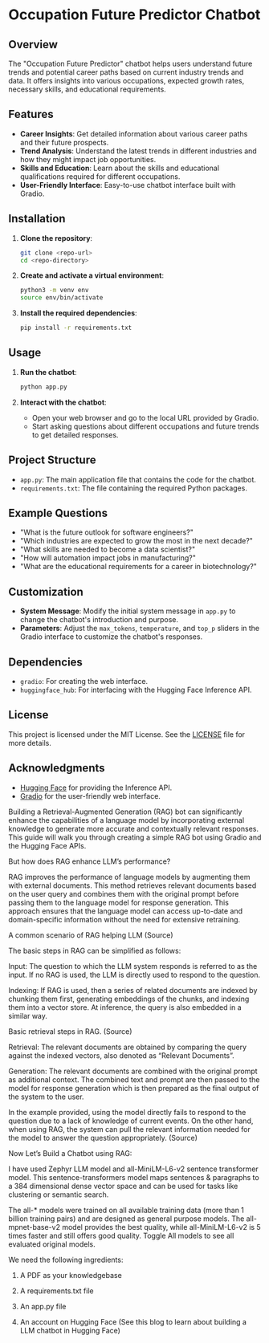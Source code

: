 # Occupation Future Predictor Chatbot

## Overview

The "Occupation Future Predictor" chatbot helps users understand future trends and potential career paths based on current industry trends and data. It offers insights into various occupations, expected growth rates, necessary skills, and educational requirements.

## Features

- **Career Insights**: Get detailed information about various career paths and their future prospects.
- **Trend Analysis**: Understand the latest trends in different industries and how they might impact job opportunities.
- **Skills and Education**: Learn about the skills and educational qualifications required for different occupations.
- **User-Friendly Interface**: Easy-to-use chatbot interface built with Gradio.

## Installation

1. **Clone the repository**:
    ```sh
    git clone <repo-url>
    cd <repo-directory>
    ```

2. **Create and activate a virtual environment**:
    ```sh
    python3 -m venv env
    source env/bin/activate
    ```

3. **Install the required dependencies**:
    ```sh
    pip install -r requirements.txt
    ```

## Usage

1. **Run the chatbot**:
    ```sh
    python app.py
    ```

2. **Interact with the chatbot**:
    - Open your web browser and go to the local URL provided by Gradio.
    - Start asking questions about different occupations and future trends to get detailed responses.

## Project Structure

- `app.py`: The main application file that contains the code for the chatbot.
- `requirements.txt`: The file containing the required Python packages.

## Example Questions

- "What is the future outlook for software engineers?"
- "Which industries are expected to grow the most in the next decade?"
- "What skills are needed to become a data scientist?"
- "How will automation impact jobs in manufacturing?"
- "What are the educational requirements for a career in biotechnology?"

## Customization

- **System Message**: Modify the initial system message in `app.py` to change the chatbot's introduction and purpose.
- **Parameters**: Adjust the `max_tokens`, `temperature`, and `top_p` sliders in the Gradio interface to customize the chatbot's responses.

## Dependencies

- `gradio`: For creating the web interface.
- `huggingface_hub`: For interfacing with the Hugging Face Inference API.

## License

This project is licensed under the MIT License. See the [LICENSE](LICENSE) file for more details.

## Acknowledgments

- [Hugging Face](https://huggingface.co/) for providing the Inference API.
- [Gradio](https://www.gradio.app/) for the user-friendly web interface.


Building a Retrieval-Augmented Generation (RAG) bot can significantly enhance the capabilities of a language model by incorporating external knowledge to generate more accurate and contextually relevant responses. This guide will walk you through creating a simple RAG bot using Gradio and the Hugging Face APIs.

But how does RAG enhance LLM’s performance?

RAG improves the performance of language models by augmenting them with external documents. This method retrieves relevant documents based on the user query and combines them with the original prompt before passing them to the language model for response generation. This approach ensures that the language model can access up-to-date and domain-specific information without the need for extensive retraining.



A common scenario of RAG helping LLM (Source)

The basic steps in RAG can be simplified as follows:

Input: The question to which the LLM system responds is referred to as the input. If no RAG is used, the LLM is directly used to respond to the question.

Indexing: If RAG is used, then a series of related documents are indexed by chunking them first, generating embeddings of the chunks, and indexing them into a vector store. At inference, the query is also embedded in a similar way.


Basic retrieval steps in RAG. (Source)

Retrieval: The relevant documents are obtained by comparing the query against the indexed vectors, also denoted as “Relevant Documents”.

Generation: The relevant documents are combined with the original prompt as additional context. The combined text and prompt are then passed to the model for response generation which is then prepared as the final output of the system to the user.

In the example provided, using the model directly fails to respond to the question due to a lack of knowledge of current events. On the other hand, when using RAG, the system can pull the relevant information needed for the model to answer the question appropriately. (Source)

Now Let’s Build a Chatbot using RAG:

I have used Zephyr LLM model and all-MiniLM-L6-v2 sentence transformer model. This sentence-transformers model maps sentences & paragraphs to a 384 dimensional dense vector space and can be used for tasks like clustering or semantic search.

The all-* models were trained on all available training data (more than 1 billion training pairs) and are designed as general purpose models. The all-mpnet-base-v2 model provides the best quality, while all-MiniLM-L6-v2 is 5 times faster and still offers good quality. Toggle All models to see all evaluated original models.

We need the following ingredients:

1. A PDF as your knowledgebase

2. A requirements.txt file

3. An app.py file

4. An account on Hugging Face (See this blog to learn about building a LLM chatbot in Hugging Face)

